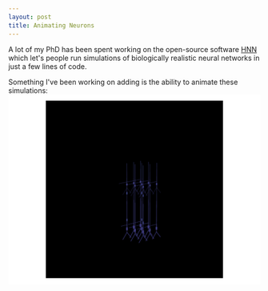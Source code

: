 ```yaml
---
layout: post
title: Animating Neurons
---
```


A lot of my PhD has been spent working on the open-source software [HNN](https://jonescompneurolab.github.io/hnn-core/stable/index.html) which let's people run simulations of biologically realistic neural networks in just a few lines of code.

Something I've been working on adding is the ability to animate these simulations:
![toy network animation](/assets/hnn_animation.gif)